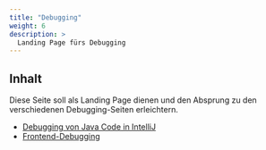 ```yaml
---
title: "Debugging"
weight: 6
description: >
  Landing Page fürs Debugging
---
```


## Inhalt

Diese Seite soll als Landing Page dienen und den Absprung zu den verschiedenen Debugging-Seiten erleichtern.

- [Debugging von Java Code in IntelliJ](../../../../docs/02_java/03_java-grundlagen/12_debugging)
- [Frontend-Debugging](../../../../docs/web/javascript/24_debugging/)

